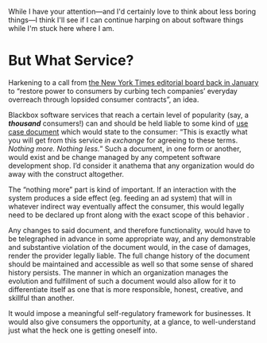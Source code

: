 While I have your attention—and I'd certainly love to think about less boring things—I think I'll see if I can continue harping on about software things while I'm stuck here where I am.

# But What Service?

Harkening to a call from [the New York Times editorial board back in January](https://www.nytimes.com/2021/01/23/opinion/sunday/online-terms-of-service.html) to “restore power to consumers by curbing tech companies’ everyday overreach through lopsided consumer contracts”, an idea.

Blackbox software services that reach a certain level of popularity (say, a ***thousand*** consumers!) can and should be held liable to some kind of [use case document](https://en.wikipedia.org/wiki/Use_case) which would state to the consumer: “This is exactly what you will get from this service *in exchange* for agreeing to these terms. _Nothing more._ _Nothing less._” Such a document, in one form or another, would exist and be change managed by any competent software development shop. I’d consider it anathema that any organization would do away with the construct altogether.

The “nothing more” part is kind of important. If an interaction with the system produces a side effect (eg. feeding an ad system) that will in whatever indirect way eventually affect the consumer, this would legally need to be declared up front along with the exact scope of this behavior .

Any changes to said document, and therefore functionality, would have to be telegraphed in advance in some appropriate way, and any demonstrable and substantive violation of the document would, in the case of damages, render the provider legally liable. The full change history of the document should be maintained and accessible as well so that some sense of shared history persists. The manner in which an organization manages the evolution and fulfillment of such a document would also allow for it to differentiate itself as one that is more responsible, honest, creative, and skillful than another.

It would impose a meaningful self-regulatory framework for businesses. It would also give consumers the opportunity, at a glance, to well-understand just what the heck one is getting oneself into.
